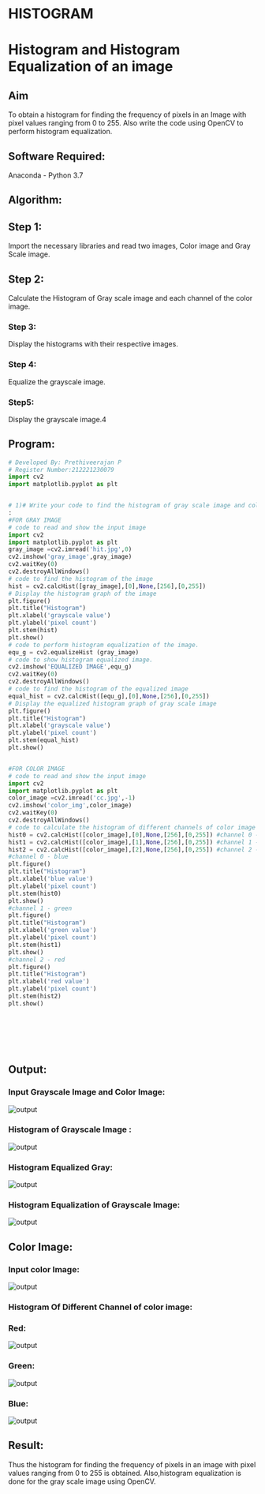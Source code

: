# HISTOGRAM
# Histogram and Histogram Equalization of an image
## Aim
To obtain a histogram for finding the frequency of pixels in an Image with pixel values ranging from 0 to 255. Also write the code using OpenCV to perform histogram equalization.

## Software Required:
Anaconda - Python 3.7

## Algorithm:
## Step 1:
Import the necessary libraries and read two images, Color image and Gray Scale image.
## Step 2:
Calculate the Histogram of Gray scale image and each channel of the color image.
### Step 3:
Display the histograms with their respective images.
### Step 4:
Equalize the grayscale image.
### Step5:
Display the grayscale image.4


## Program:
```python
# Developed By: Prethiveerajan P
# Register Number:212221230079
import cv2
import matplotlib.pyplot as plt


# 1)# Write your code to find the histogram of gray scale image and color image channels.
:
#FOR GRAY IMAGE
# code to read and show the input image
import cv2
import matplotlib.pyplot as plt
gray_image =cv2.imread('hit.jpg',0)
cv2.imshow('gray_image',gray_image)
cv2.waitKey(0)
cv2.destroyAllWindows()
# code to find the histogram of the image
hist = cv2.calcHist([gray_image],[0],None,[256],[0,255])
# Display the histogram graph of the image
plt.figure()
plt.title("Histogram")
plt.xlabel('grayscale value')
plt.ylabel('pixel count')
plt.stem(hist)
plt.show()
# code to perform histogram equalization of the image.
equ_g = cv2.equalizeHist (gray_image)
# code to show histogram equalized image.
cv2.imshow('EQUALIZED IMAGE',equ_g)
cv2.waitKey(0)
cv2.destroyAllWindows()
# code to find the histogram of the equalized image
equal_hist = cv2.calcHist([equ_g],[0],None,[256],[0,255])
# Display the equalized histogram graph of gray scale image
plt.figure()
plt.title("Histogram")
plt.xlabel('grayscale value')
plt.ylabel('pixel count')
plt.stem(equal_hist)
plt.show()


#FOR COLOR IMAGE
# code to read and show the input image
import cv2
import matplotlib.pyplot as plt
color_image =cv2.imread('cc.jpg',-1)
cv2.imshow('color_img',color_image)
cv2.waitKey(0)
cv2.destroyAllWindows()
# code to calculate the histogram of different channels of color image
hist0 = cv2.calcHist([color_image],[0],None,[256],[0,255]) #channel 0 - blue
hist1 = cv2.calcHist([color_image],[1],None,[256],[0,255]) #channel 1 - green
hist2 = cv2.calcHist([color_image],[2],None,[256],[0,255]) #channel 2 - red
#channel 0 - blue
plt.figure()
plt.title("Histogram")
plt.xlabel('blue value')
plt.ylabel('pixel count')
plt.stem(hist0)
plt.show()
#channel 1 - green
plt.figure()
plt.title("Histogram")
plt.xlabel('green value')
plt.ylabel('pixel count')
plt.stem(hist1)
plt.show()
#channel 2 - red
plt.figure()
plt.title("Histogram")
plt.xlabel('red value')
plt.ylabel('pixel count')
plt.stem(hist2)
plt.show()








```
## Output:
### Input Grayscale Image and Color Image:
![output](gray.png)

### Histogram of Grayscale Image :
![output](1.png)
### Histogram Equalized Gray:
![output](2.png)

### Histogram Equalization of Grayscale Image:
![output](equalized.png)


## Color Image:
### Input color Image:
![output](color_img.png)

### Histogram Of Different Channel of color image:
### Red:
![output](5.png)
### Green:
![output](4.png)
### Blue:
![output](3.png)


## Result: 
Thus the histogram for finding the frequency of pixels in an image with pixel values ranging from 0 to 255 is obtained. Also,histogram equalization is done for the gray scale image using OpenCV.
